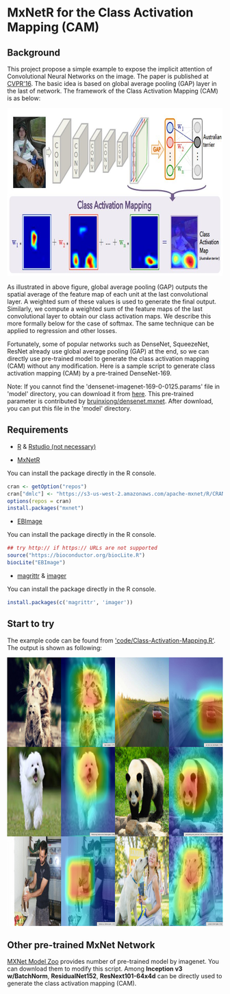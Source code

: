 # MxNetR for the Class Activation Mapping (CAM)

## Background

This project propose a simple example to expose the implicit attention of Convolutional Neural Networks on the image. The paper is published at [CVPR'16](https://arxiv.org/pdf/1512.04150.pdf). The basic idea is based on global average pooling (GAP) layer in the last of network. The framework of the Class Activation Mapping (CAM) is as below:

<img src="image/F1.jpg" width="835" height="392" alt="F1"/>

As illustrated in above figure, global average pooling (GAP) outputs the spatial average of the feature map of each unit at the last convolutional layer. A weighted sum of these values is used to generate the final output. Similarly, we compute a weighted sum of the feature maps of the last convolutional layer to obtain our class activation maps. We describe this more formally below for the case of softmax. The same technique can be applied to regression and other losses.

Fortunately, some of popular networks such as DenseNet, SqueezeNet, ResNet already use global average pooling (GAP) at the end, so we can directly use pre-trained model to generate the class activation mapping (CAM) without any modification. Here is a sample script to generate class activation mapping (CAM) by a pre-trained DenseNet-169. 

Note: If you cannot find the 'densenet-imagenet-169-0-0125.params' file in 'model' directory, you can download it from [here](https://drive.google.com/open?id=1rcLiIeyXiSYU10Ce-1UpqO3sNalaIZ5M). This pre-trained parameter is contributed by [bruinxiong/densenet.mxnet](https://github.com/bruinxiong/densenet.mxnet). After download, you can put this file in the 'model' directory.

## Requirements

- [R](https://www.r-project.org/) & [Rstudio (not necessary)](https://www.rstudio.com/)

- [MxNetR](https://mxnet.incubator.apache.org/)

You can install the package directly in the R console.

```r
cran <- getOption("repos")
cran["dmlc"] <- "https://s3-us-west-2.amazonaws.com/apache-mxnet/R/CRAN/"
options(repos = cran)
install.packages("mxnet")
```

- [EBImage](https://bioconductor.org/packages/release/bioc/html/EBImage.html) 

You can install the package directly in the R console.

```r
## try http:// if https:// URLs are not supported
source("https://bioconductor.org/biocLite.R")
biocLite("EBImage")
```

- [magrittr](https://cran.r-project.org/web/packages/magrittr/index.html) & [imager](https://cran.r-project.org/web/packages/imager/index.html)

You can install the package directly in the R console.

```r
install.packages(c('magrittr', 'imager'))
```

## Start to try

The example code can be found from ['code/Class-Activation-Mapping.R'](https://github.com/xup6fup/Class-Activation-Mapping-CAM-in-MxNet/blob/master/code/Class-Activation-Mapping.R). The output is shown as following:

<img src="image/F2.jpg" width="835" height="626" alt="F2"/>

## Other pre-trained MxNet Network

[MXNet Model Zoo](https://mxnet.incubator.apache.org/model_zoo/) provides number of pre-trained model by imagenet. You can download them to modify this script. Among **Inception v3 w/BatchNorm**, **ResidualNet152**, **ResNext101-64x4d** can be directly used to generate the class activation mapping (CAM).
